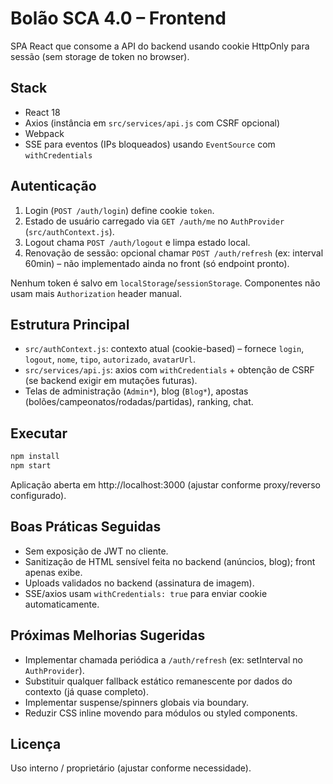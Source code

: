 # Bolão SCA 4.0 – Frontend

SPA React que consome a API do backend usando cookie HttpOnly para sessão (sem storage de token no browser).

## Stack
- React 18
- Axios (instância em `src/services/api.js` com CSRF opcional)
- Webpack
- SSE para eventos (IPs bloqueados) usando `EventSource` com `withCredentials`

## Autenticação
1. Login (`POST /auth/login`) define cookie `token`.
2. Estado de usuário carregado via `GET /auth/me` no `AuthProvider` (`src/authContext.js`).
3. Logout chama `POST /auth/logout` e limpa estado local.
4. Renovação de sessão: opcional chamar `POST /auth/refresh` (ex: interval 60min) – não implementado ainda no front (só endpoint pronto).

Nenhum token é salvo em `localStorage`/`sessionStorage`. Componentes não usam mais `Authorization` header manual.

## Estrutura Principal
- `src/authContext.js`: contexto atual (cookie-based) – fornece `login`, `logout`, `nome`, `tipo`, `autorizado`, `avatarUrl`.
- `src/services/api.js`: axios com `withCredentials` + obtenção de CSRF (se backend exigir em mutações futuras).
- Telas de administração (`Admin*`), blog (`Blog*`), apostas (bolões/campeonatos/rodadas/partidas), ranking, chat.

## Executar
```bash
npm install
npm start
```
Aplicação aberta em http://localhost:3000 (ajustar conforme proxy/reverso configurado).

## Boas Práticas Seguidas
- Sem exposição de JWT no cliente.
- Sanitização de HTML sensível feita no backend (anúncios, blog); front apenas exibe.
- Uploads validados no backend (assinatura de imagem).
- SSE/axios usam `withCredentials: true` para enviar cookie automaticamente.

## Próximas Melhorias Sugeridas
- Implementar chamada periódica a `/auth/refresh` (ex: setInterval no `AuthProvider`).
- Substituir qualquer fallback estático remanescente por dados do contexto (já quase completo).
- Implementar suspense/spinners globais via boundary.
- Reduzir CSS inline movendo para módulos ou styled components.

## Licença
Uso interno / proprietário (ajustar conforme necessidade).
